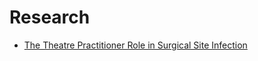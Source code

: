 # Research

- [The Theatre Practitioner Role in Surgical Site Infection](https://github.com/alxhly/research/blob/main/docs/SSI_Final.pdf)

